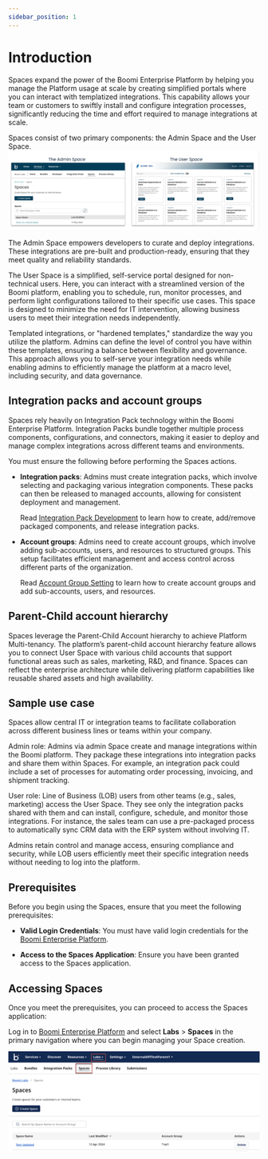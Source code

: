 ```yaml
---
sidebar_position: 1
---
```


# Introduction 

<head>
  <meta name="guidename" content="Spaces"/>
  <meta name="context" content="GUID-483fcb89-ef04-449c-b02f-b0dd64692974"/>
</head>


Spaces expand the power of the Boomi Enterprise Platform by helping you manage the Platform usage at scale by creating simplified portals where you can interact with templatized integrations. This capability allows your team or customers to swiftly install and configure integration processes, significantly reducing the time and effort required to manage integrations at scale.

Spaces consist of two primary components: the Admin Space and the User Space. 
![](../../images_spaces/spa_admin_user_space.png)

The Admin Space empowers developers to curate and deploy integrations. These integrations are pre-built and production-ready, ensuring that they meet quality and reliability standards. 

The User Space is a simplified, self-service portal designed for non-technical users. Here, you can interact with a streamlined version of the Boomi platform, enabling you to schedule, run, monitor processes, and perform light configurations tailored to their specific use cases. This space is designed to minimize the need for IT intervention, allowing business users to meet their integration needs independently. 

Templated integrations, or "hardened templates," standardize the way you utilize the platform. Admins can define the level of control you have within these templates, ensuring a balance between flexibility and governance. This approach allows you to self-serve your integration needs while enabling admins to efficiently manage the platform at a macro level, including security, and data governance.

## Integration packs and account groups

Spaces rely heavily on Integration Pack technology within the Boomi Enterprise Platform. Integration Packs bundle together multiple process components, configurations, and connectors, making it easier to deploy and manage complex integrations across different teams and environments.

You must ensure the following before performing the Spaces actions.

* **Integration packs**: Admins must create integration packs, which involve selecting and packaging various integration components. These packs can then be released to managed accounts, allowing for consistent deployment and management. 

  Read [Integration Pack Development](/docs/Atomsphere/Integration/Integration%20packs/c-atm-Integration_pack_development_1dbd79c2-3cca-4456-aab8-3f8dc37b191a.md) to learn how to create, add/remove packaged components, and release integration packs.
* **Account groups**: Admins need to create account groups, which involve adding sub-accounts, users, and resources to structured groups. This setup facilitates efficient management and access control across different parts of the organization. 

  Read [Account Group Setting](/docs/Atomsphere/Platform/c-atm-Account_group_management_3997faa4-569c-4092-83ff-b0ff9a3ce161.md) to learn how to create account groups and add sub-accounts, users, and resources.


## Parent-Child account hierarchy

Spaces leverage the Parent-Child Account hierarchy to achieve Platform Multi-tenancy. The platform’s parent-child account hierarchy feature allows you to connect User Space with various child accounts that support functional areas such as sales, marketing, R&D, and finance. Spaces can reflect the enterprise architecture while delivering platform capabilities like reusable shared assets and high availability.

## Sample use case​

Spaces allow central IT or integration teams to facilitate collaboration across different business lines or teams within your company.

Admin role: Admins via admin Space create and manage integrations within the Boomi platform. They package these integrations into integration packs and share them within Spaces. For example, an integration pack could include a set of processes for automating order processing, invoicing, and shipment tracking.

User role: Line of Business (LOB) users from other teams (e.g., sales, marketing) access the User Space. They see only the integration packs shared with them and can install, configure, schedule, and monitor those integrations. For instance, the sales team can use a pre-packaged process to automatically sync CRM data with the ERP system without involving IT.

Admins retain control and manage access, ensuring compliance and security, while LOB users efficiently meet their specific integration needs without needing to log into the platform. 

## Prerequisites​

Before you begin using the Spaces, ensure that you meet the following prerequisites:

* **Valid Login Credentials**: You must have valid login credentials for the [Boomi Enterprise Platform](https://platform.boomi.com/#login). 

* **Access to the Spaces Application**: Ensure you have been granted access to the Spaces application. 


## Accessing Spaces

Once you meet the prerequisites, you can proceed to access the Spaces application:

Log in to [Boomi Enterprise Platform](https://platform.boomi.com/#login) and select **Labs** > **Spaces** in the primary navigation where you can begin managing your Space creation.

![](../../images_spaces/spa_navigation.png)

